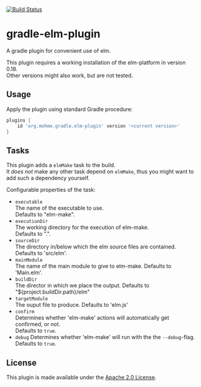 [![Build Status](https://travis-ci.org/tmohme/gradle-elm-plugin.svg?branch=master)](https://travis-ci.org/tmohme/gradle-elm-plugin)

# gradle-elm-plugin
A gradle plugin for convenient use of elm.

This plugin requires a working installation of the elm-platform in version 0.18.  
Other versions might also work, but are not tested.

## Usage
Apply the plugin using standard Gradle procedure:

```groovy
plugins {
    id 'org.mohme.gradle.elm-plugin' version '<current version>'
}
```


## Tasks
This plugin adds a `elmMake` task to the build.  
It *does not* make any other task depend on `elmMake`, thus you might want to add such a dependency yourself.

Configurable properties of the task:

* `executable`  
  The name of the executable to use.  
  Defaults to "elm-make".
* `executionDir`  
  The working directory for the execution of elm-make.  
  Defaults to ".".
* `sourceDir`  
  The directory in/below which the elm source files are contained.  
  Defaults to 'src/elm'.
* `mainModule`  
  The name of the main module to give to elm-make.
  Defaults to 'Main.elm'.
* `buildDir`  
  The director in which we place the output. 
  Defaults to "${project.buildDir.path}/elm"
* `targetModule`  
  The ouput file to produce.
  Defaults to 'elm.js'
* `confirm`  
  Determines whether 'elm-make' actions will automatically get confirmed, or not.  
  Defaults to `true`.
* `debug`
  Determines whether 'elm-make' will run with the the `--debug`-flag.  
  Defaults to `true`.


## License
This plugin is made available under the [Apache 2.0 License](http://www.apache.org/licenses/LICENSE-2.0).
